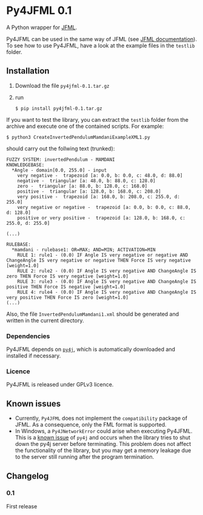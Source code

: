 # Py4JFML 0.1
A Python wrapper for [JFML](http://www.uco.es/JFML).

Py4JFML can be used in the same way of JFML (see [JFML documentation](http://www.uco.es/JFML/documentation)). To see how to use Py4JFML, have a look at the example files in the `testlib` folder.

## Installation
1. Download the file `py4jfml-0.1.tar.gz`
2. run 
	
	`$ pip install py4jfml-0.1.tar.gz`

If you want to test the library, you can extract the `testlib` folder from the archive and execute one of the contained scripts. For example:

`$ python3 CreateInvertedPendulumMamdaniExampleXML1.py` 
	
should carry out the follwing text (trunked):

```
FUZZY SYSTEM: invertedPendulum - MAMDANI
KNOWLEDGEBASE: 
  *Angle - domain[0.0, 255.0] - input
	very negative -  trapezoid [a: 0.0, b: 0.0, c: 48.0, d: 88.0]
	negative -  triangular [a: 48.0, b: 88.0, c: 128.0]
	zero -  triangular [a: 88.0, b: 128.0, c: 168.0]
	positive -  triangular [a: 128.0, b: 168.0, c: 208.0]
	very positive -  trapezoid [a: 168.0, b: 208.0, c: 255.0, d: 255.0]
	very negative or negative -  trapezoid [a: 0.0, b: 0.0, c: 88.0, d: 128.0]
	positive or very positive -  trapezoid [a: 128.0, b: 168.0, c: 255.0, d: 255.0]

(...)

RULEBASE:
  *mamdani - rulebase1: OR=MAX; AND=MIN; ACTIVATION=MIN
	RULE 1: rule1 - (0.0) IF Angle IS very negative or negative AND ChangeAngle IS very negative or negative THEN Force IS very negative [weight=1.0]
	RULE 2: rule2 - (0.0) IF Angle IS very negative AND ChangeAngle IS zero THEN Force IS very negative [weight=1.0]
	RULE 3: rule3 - (0.0) IF Angle IS very negative AND ChangeAngle IS positive THEN Force IS negative [weight=1.0]
	RULE 4: rule4 - (0.0) IF Angle IS very negative AND ChangeAngle IS very positive THEN Force IS zero [weight=1.0]
(...)
``` 

Also, the file `InvertedPendulumMamdani1.xml` should be generated and written in the current directory.

### Dependencies
Py4JFML depends on [`py4j`](https://www.py4j.org/), which is automatically downloaded and installed if necessary.

### Licence
Py4JFML is released under GPLv3 licence.

## Known issues
- Currently, `Py4JFML` does not implement the `compatibility` package of JFML. As a consequence, only the FML format is supported.
- In Windows, a `Py4JNetworkError` could arise when executing Py4JFML. This is a [known issue](https://github.com/bartdag/py4j/issues/200) of `py4j` and occurs when the library tries to shut down the py4j server before terminating. This problem does not affect the functionality of the library, but you may get a memory leakage due to the server still running after the program termination.

## Changelog
### 0.1 
First release